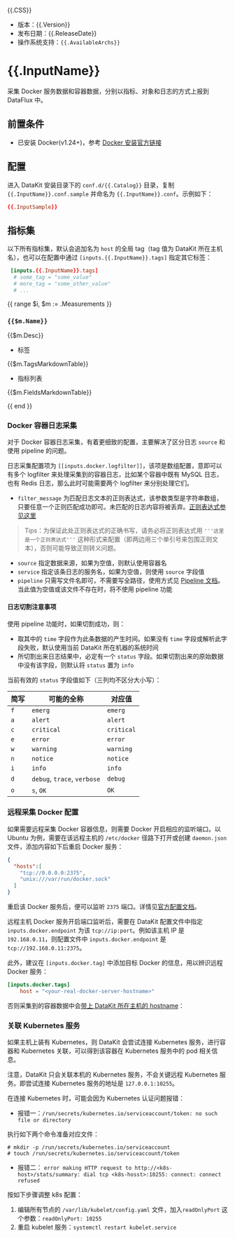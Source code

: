 {{.CSS}}

- 版本：{{.Version}}
- 发布日期：{{.ReleaseDate}}
- 操作系统支持：`{{.AvailableArchs}}`

# {{.InputName}}

采集 Docker 服务数据和容器数据，分别以指标、对象和日志的方式上报到 DataFlux 中。

## 前置条件

- 已安装 Docker(v1.24+)，参考 [Docker 安装官方链接](https://www.docker.com/get-started)

## 配置

进入 DataKit 安装目录下的 `conf.d/{{.Catalog}}` 目录，复制 `{{.InputName}}.conf.sample` 并命名为 `{{.InputName}}.conf`。示例如下：

```toml
{{.InputSample}} 
```

## 指标集

以下所有指标集，默认会追加名为 `host` 的全局 tag（tag 值为 DataKit 所在主机名），也可以在配置中通过 `[inputs.{{.InputName}}.tags]` 指定其它标签：

``` toml
 [inputs.{{.InputName}}.tags]
  # some_tag = "some_value"
  # more_tag = "some_other_value"
  # ...
```

{{ range $i, $m := .Measurements }}

### `{{$m.Name}}`

{{$m.Desc}}

-  标签

{{$m.TagsMarkdownTable}}

- 指标列表

{{$m.FieldsMarkdownTable}}

{{ end }} 

### Docker 容器日志采集

对于 Docker 容器日志采集，有着更细致的配置，主要解决了区分日志 `source` 和使用 pipeline 的问题。

日志采集配置项为 `[[inputs.docker.logfilter]]`，该项是数组配置，意即可以有多个 logfilter 来处理采集到的容器日志，比如某个容器中既有 MySQL 日志，也有 Redis 日志，那么此时可能需要两个 logfilter 来分别处理它们。

- `filter_message` 为匹配日志文本的正则表达式，该参数类型是字符串数组，只要任意一个正则匹配成功即可。未匹配的日志内容将被丢弃。[正则表达式参见这里](https://golang.org/pkg/regexp/syntax/#hdr-Syntax)
>Tips：为保证此处正则表达式的正确书写，请务必将正则表达式用 `'''这里是一个正则表达式'''` 这种形式来配置（即两边用三个单引号来包围正则文本），否则可能导致正则转义问题。
- `source` 指定数据来源，如果为空值，则默认使用容器名
- `service` 指定该条日志的服务名，如果为空值，则使用 `source` 字段值
- `pipeline` 只需写文件名即可，不需要写全路径，使用方式见 [Pipeline 文档](pipeline)。当此值为空值或该文件不存在时，将不使用 pipeline 功能

#### 日志切割注意事项

使用 pipeline 功能时，如果切割成功，则：

- 取其中的 `time` 字段作为此条数据的产生时间。如果没有 `time` 字段或解析此字段失败，默认使用当前 DataKit 所在机器的系统时间
- 所切割出来日志结果中，必定有一个 `status` 字段。如果切割出来的原始数据中没有该字段，则默认将 `status` 置为 `info`

当前有效的 `status` 字段值如下（三列均不区分大小写）：

| 简写 | 可能的全称                  | 对应值     |
| :--- | ---                         | -------    |
| `f`  | `emerg`                     | `emerg`    |
| `a`  | `alert`                     | `alert`    |
| `c`  | `critical`                  | `critical` |
| `e`  | `error`                     | `error`    |
| `w`  | `warning`                   | `warning`  |
| `n`  | `notice`                    | `notice`   |
| `i`  | `info`                      | `info`     |
| `d`  | `debug`, `trace`, `verbose` | `debug`    |
| `o`  | `s`, `OK`                   | `OK`       |

### 远程采集 Docker 配置

如果需要远程采集 Docker 容器信息，则需要 Docker 开启相应的监听端口。以 Ubuntu 为例，需要在该远程主机的 `/etc/docker` 径路下打开或创建 `daemon.json` 文件，添加内容如下后重启 Docker 服务：

```json
{
  "hosts":[
    "tcp://0.0.0.0:2375",
    "unix:///var/run/docker.sock"
  ]
}
```

重启该 Docker 服务后，便可以监听 `2375` 端口。详情见[官方配置文档](https://docs.docker.com/config/daemon/#configure-the-docker-daemon)。

远程主机 Docker 服务开启端口监听后，需要在 DataKit 配置文件中指定 `inputs.docker.endpoint` 为该 `tcp://ip:port`。例如该主机 IP 是 `192.168.0.11`，则配置文件中 `inputs.docker.endpoint` 是 `tcp://192.168.0.11:2375`。

此外，建议在 `[inputs.docker.tag]` 中添加目标 Docker 的信息，用以辨识远程 Docker 服务：

```toml
[inputs.docker.tags]
	host = "<your-real-docker-server-hostname>"
```

否则采集到的容器数据中会[带上 DataKit 所在主机的 hostname](datakit-how-to#cdcbfcc9)：

### 关联 Kubernetes 服务

如果主机上装有 Kubernetes，则 DataKit 会尝试连接 Kubernetes 服务，进行容器和 Kubernetes 关联，可以得到该容器在 Kubernetes 服务中的 pod 相关信息。

注意，DataKit 只会关联本机的 Kubernetes 服务，不会关键远程 Kubernetes 服务。即尝试连接 Kubernetes 服务的地址是 `127.0.0.1:10255`。

在连接 Kubernetes 时，可能会因为 Kubernetes 认证问题报错：

- 报错一：`/run/secrets/kubernetes.io/serviceaccount/token: no such file or directory`

执行如下两个命令准备对应文件：

```shell
# mkdir -p /run/secrets/kubernetes.io/serviceaccount
# touch /run/secrets/kubernetes.io/serviceaccount/token
```

- 报错二： `error making HTTP request to http://<k8s-host>/stats/summary: dial tcp <k8s-hosst>:10255: connect: connect refused`

按如下步骤调整 k8s 配置：

  1. 编辑所有节点的 `/var/lib/kubelet/config.yaml` 文件，加入`readOnlyPort` 这个参数：`readOnlyPort: 10255`
  1. 重启 kubelet 服务：`systemctl restart kubelet.service`
